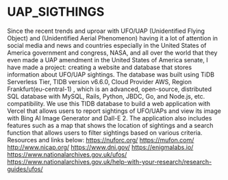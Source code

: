 # UAP_SIGTHINGS

Since the recent trends and uproar with UFO/UAP (Unidentified Flying Object) and (Unidentified Aerial Phenomenon) having it a lot of attention in social media and news and countries especially in the United States of America government and congress, NASA, and all over the world that they even made a UAP amendment in the United States of America senate, I have made a project: creating a website and database that stores information about UFO/UAP sightings. The database was built using TiDB Serverless Tier, TIDB version v6.6.0, Cloud Provider AWS, Region Frankfurt(eu-central-1) , which is an advanced, open-source, distributed SQL database with MySQL, Rails, Python, JBDC, Go, and Node.js, etc. compatibility. We use this TIDB database to build a web application with Vercel that allows users to report sightings of UFO/UAPs and view its image with Bing AI Image Generator and Dall-E 2. The application also includes features such as a map that shows the location of sightings and a search function that allows users to filter sightings based on various criteria.
Resources and links below: 
https://nuforc.org/
https://mufon.com/
http://www.nicap.org/
https://www.dni.gov/
https://enigmalabs.io/
https://www.nationalarchives.gov.uk/ufos/
https://www.nationalarchives.gov.uk/help-with-your-research/research-guides/ufos/
